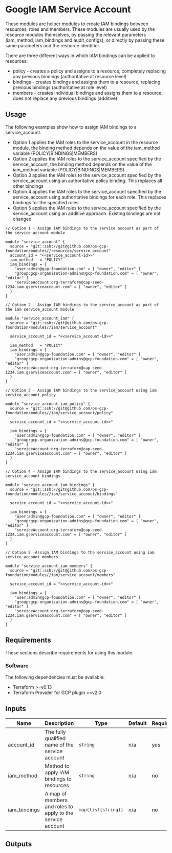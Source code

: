 # Google IAM Service Account

These modules are helper modules to create IAM bindings between resources, roles and members. These modules are usually used by the resource modules themselves, by passing the relevant parameters (iam_method, iam_bindings and audit_configs), or directly by passing these same parameters and the resource identifier. 

There are three different ways in which IAM bindings can be applied to resources:
* policy  - creates a policy and assigns to a resource, completely replacing any previous bindings (authoritative at resource level)
* bindings - creates bindings and assigns them to a resource, replacing previous bindings (authoritative at role level)
* members  - creates individual bindings and assigns them to a resource, does not replace any previous bindings (additive)
## Usage

The following examples show how to assign IAM bindings to a service_account.
* Option 1 applies the IAM roles to the service_account in the resource module, the binding method depends on the value of the iam_method variable (POLICY|BINDINGS|MEMBERS)
* Option 2 applies the IAM roles to the service_account specified by the service_account, the binding method depends on the value of the iam_method variable (POLICY|BINDINGS|MEMBERS)
* Option 3 applies the IAM roles to the service_account specified by the service_account using an authoritative policy binding. This replaces all other bindings
* Option 4 applies the IAM roles to the service_account specified by the service_account using authoritative bindings for each role. This replaces bindings for the specified roles
* Option 5 applies the IAM roles to the service_account specified by the service_account using an additive approach. Existing bindings are not changed  


```hcl
// Option 1 - Assign IAM bindings to the service account as part of the service account module

module "service_account" {
  source = "git::ssh://git@github.com/ps-gcp-foundation/modules//resources/service_account"
  account_id = "<<service_account-id>>"
  iam_method   = "POLICY"
  iam_bindings = {
    "user:admin@gcp-foundation.com" = [ "owner", "editor" ]
    "group:gcp-organization-admins@gcp-foundation.com" = [ "owner", "editor" ]
    "serviceAccount:org-terraform@cap-seed-1234.iam.gserviceaccount.com" = [ "owner", "editor" ]
  }
}

// Option 2 - Assign IAM bindings to the service_account as part of the iam service_account module

module "service_account_iam" {
  source = "git::ssh://git@github.com/ps-gcp-foundation/modules//iam/service_account"

  service_account_id = "<<service_account-id>>"

  iam_method   = "POLICY"
  iam_bindings = {
    "user:admin@gcp-foundation.com" = [ "owner", "editor" ]
    "group:gcp-organization-admins@gcp-foundation.com" = [ "owner", "editor" ]
    "serviceAccount:org-terraform@cap-seed-1234.iam.gserviceaccount.com" = [ "owner", "editor" ]
  }
}

// Option 3 - Assign IAM bindings to the service_account using iam service_account policy

module "service_account_iam_policy" {
  source = "git::ssh://git@github.com/ps-gcp-foundation/modules//iam/service_account/policy"

  service_account_id = "<<service_account-id>>"

  iam_bindings = {
    "user:admin@gcp-foundation.com" = [ "owner", "editor" ]
    "group:gcp-organization-admins@gcp-foundation.com" = [ "owner", "editor" ]
    "serviceAccount:org-terraform@cap-seed-1234.iam.gserviceaccount.com" = [ "owner", "editor" ]
  }
}

// Option 4 - Assign IAM bindings to the service_account using iam service_account bindings

module "service_account_iam_bindings" {
  source = "git::ssh://git@github.com/ps-gcp-foundation/modules//iam/service_account/bindings"

  service_account_id = "<<service_account-id>>"

  iam_bindings = {
    "user:admin@gcp-foundation.com" = [ "owner", "editor" ]
    "group:gcp-organization-admins@gcp-foundation.com" = [ "owner", "editor" ]
    "serviceAccount:org-terraform@cap-seed-1234.iam.gserviceaccount.com" = [ "owner", "editor" ]
  }
}

// Option 5 -Assign IAM bindings to the service_account using iam service_account members

module "service_account_iam_members" {
  source = "git::ssh://git@github.com/ps-gcp-foundation/modules//iam/service_account/members"

  service_account_id = "<<service_account-id>>"

  iam_bindings = {
    "user:admin@gcp-foundation.com" = [ "owner", "editor" ]
    "group:gcp-organization-admins@gcp-foundation.com" = [ "owner", "editor" ]
    "serviceAccount:org-terraform@cap-seed-1234.iam.gserviceaccount.com" = [ "owner", "editor" ]
  }
}
```


## Requirements

These sections describe requirements for using this module.

### Software

The following dependencies must be available:

- Terraform >=v0.13
- Terraform Provider for GCP plugin >=v2.0

## Inputs

| Name          | Description                                                        | Type                 | Default | Required |
|---------------|--------------------------------------------------------------------|----------------------|---------|----------|
| account_id    | The fully qualified name of the service account                    | `string`             | n/a     | yes      |
| iam_method    | Method to apply IAM bindings to resources                          | `string`             | n/a     | no       |
| iam_bindings  | A map of members and roles to apply to the service account         | `map(list(string))`  | n/a     | no       |

## Outputs

